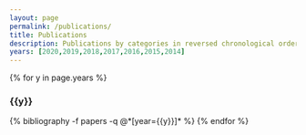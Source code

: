 ```yaml
---
layout: page
permalink: /publications/
title: Publications
description: Publications by categories in reversed chronological order. Generated by jekyll-scholar.
years: [2020,2019,2018,2017,2016,2015,2014]
---
```


{% for y in page.years %}
  <h3 class="year">{{y}}</h3>
  {% bibliography -f papers -q @*[year={{y}}]* %}
{% endfor %}
